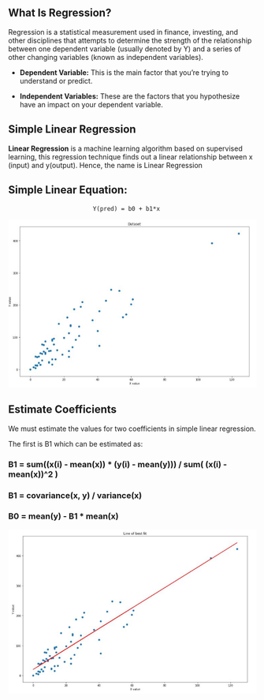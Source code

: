 ## What Is Regression?

Regression is a statistical measurement used in finance, investing, and other disciplines that attempts to determine the strength of the relationship between one dependent variable (usually denoted by Y) and a series of other changing variables (known as independent variables).

* <b>Dependent Variable:</b> This is the main factor that you’re trying to understand or predict.

* <b>Independent Variables:</b> These are the factors that you hypothesize have an impact on your dependent variable.

## Simple Linear Regression

<b>Linear Regression</b> is a machine learning algorithm based on supervised learning, this regression technique finds out a linear relationship between x (input) and y(output). Hence, the name is Linear Regression

## Simple Linear Equation:

                            Y(pred) = b0 + b1*x 
                            


![alt text](scatter-plot.JPG)

## Estimate Coefficients

We must estimate the values for two coefficients in simple linear regression.

The first is B1 which can be estimated as:

### B1 = sum((x(i) - mean(x)) * (y(i) - mean(y))) / sum( (x(i) - mean(x))^2 )

### B1 = covariance(x, y) / variance(x)

### B0 = mean(y) - B1 * mean(x)



![alt text](scatter-line.JPG)
